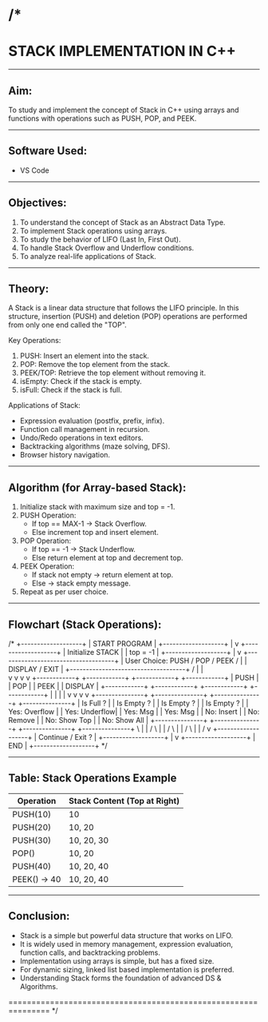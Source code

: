 /*
===============================================================
   STACK IMPLEMENTATION IN C++
===============================================================

---------------------------------------------------------------
Aim:
---------------------------------------------------------------
To study and implement the concept of Stack in C++ using arrays 
and functions with operations such as PUSH, POP, and PEEK.

---------------------------------------------------------------
Software Used:
---------------------------------------------------------------
- VS Code

---------------------------------------------------------------
Objectives:
---------------------------------------------------------------
1. To understand the concept of Stack as an Abstract Data Type.
2. To implement Stack operations using arrays.
3. To study the behavior of LIFO (Last In, First Out).
4. To handle Stack Overflow and Underflow conditions.
5. To analyze real-life applications of Stack.

---------------------------------------------------------------
Theory:
---------------------------------------------------------------
A Stack is a linear data structure that follows the LIFO principle.
In this structure, insertion (PUSH) and deletion (POP) operations 
are performed from only one end called the "TOP".

Key Operations:
1. PUSH: Insert an element into the stack.
2. POP: Remove the top element from the stack.
3. PEEK/TOP: Retrieve the top element without removing it.
4. isEmpty: Check if the stack is empty.
5. isFull: Check if the stack is full.

Applications of Stack:
- Expression evaluation (postfix, prefix, infix).
- Function call management in recursion.
- Undo/Redo operations in text editors.
- Backtracking algorithms (maze solving, DFS).
- Browser history navigation.

---------------------------------------------------------------
Algorithm (for Array-based Stack):
---------------------------------------------------------------
1. Initialize stack with maximum size and top = -1.
2. PUSH Operation:
   - If top == MAX-1 → Stack Overflow.
   - Else increment top and insert element.
3. POP Operation:
   - If top == -1 → Stack Underflow.
   - Else return element at top and decrement top.
4. PEEK Operation:
   - If stack not empty → return element at top.
   - Else → stack empty message.
5. Repeat as per user choice.

---------------------------------------------------------------
Flowchart (Stack Operations):
---------------------------------------------------------------
/*
                 +-------------------+
                 |   START PROGRAM   |
                 +-------------------+
                          |
                          v
                 +-------------------+
                 | Initialize STACK  |
                 |     top = -1      |
                 +-------------------+
                          |
                          v
        +------------------------------------+
        |   User Choice: PUSH / POP / PEEK / |
        |         DISPLAY / EXIT             |
        +------------------------------------+
             /          |          |          \
            v           v          v           v
     +------------+ +------------+ +------------+ +------------+
     |    PUSH    | |    POP     | |    PEEK    | |  DISPLAY   |
     +------------+ +------------+ +------------+ +------------+
          |             |              |              |
          v             v              v              v
  +---------------+ +---------------+ +---------------+ +---------------+
  | Is Full ?     | | Is Empty ?    | | Is Empty ?    | | Is Empty ?    |
  | Yes: Overflow | | Yes: Underflow| | Yes: Msg      | | Yes: Msg      |
  | No: Insert    | | No: Remove    | | No: Show Top  | | No: Show All  |
  +---------------+ +---------------+ +---------------+ +---------------+
             \             |              |              /
              \            |              |             /
               \           |              |            /
                \          |              |           /
                          v
                 +-------------------+
                 | Continue / Exit ? |
                 +-------------------+
                          |
                          v
                 +-------------------+
                 |        END        |
                 +-------------------+
*/




---------------------------------------------------------------
Table: Stack Operations Example
---------------------------------------------------------------

Operation    | Stack Content (Top at Right)
-------------|---------------------------------
PUSH(10)     | 10
PUSH(20)     | 10, 20
PUSH(30)     | 10, 20, 30
POP()        | 10, 20
PUSH(40)     | 10, 20, 40
PEEK() → 40  | 10, 20, 40

---------------------------------------------------------------
Conclusion:
---------------------------------------------------------------
- Stack is a simple but powerful data structure that works on LIFO.
- It is widely used in memory management, expression evaluation,
  function calls, and backtracking problems.
- Implementation using arrays is simple, but has a fixed size.
- For dynamic sizing, linked list based implementation is preferred.
- Understanding Stack forms the foundation of advanced DS & Algorithms.

===============================================================
*/
